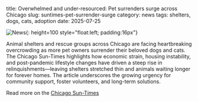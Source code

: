 title: Overwhelmed and under-resourced: Pet surrenders surge across Chicago
slug: suntimes-pet-surrender-surge
category: news
tags: shelters, dogs, cats, adoption
date: 2025-07-25

![News]({static}/images/news.gif){: height=100 style="float:left; padding:16px"}

Animal shelters and rescue groups across Chicago are facing heartbreaking overcrowding as more pet owners surrender their beloved dogs and cats. The Chicago Sun-Times highlights how economic strain, housing instability, and post-pandemic lifestyle changes have driven a steep rise in relinquishments—leaving shelters stretched thin and animals waiting longer for forever homes. The article underscores the growing urgency for community support, foster volunteers, and long-term solutions.

Read more on the [Chicago Sun-Times](https://chicago.suntimes.com/money/2025/07/25/pet-owner-surrender-dogs-cats-overwhelming-shelters-rescues)


